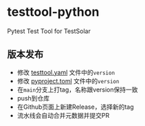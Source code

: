 # testtool-python
Pytest Test Tool for TestSolar

## 版本发布

- 修改 [testtool.yaml](pytest/testtool.yaml) 文件中的`version`
- 修改 [pyproject.toml](pytest/pyproject.toml) 文件中的`version`
- 在`main`分支上打tag，名称跟version保持一致
- push到仓库
- 在Github页面上新建Release，选择新的tag
- 流水线会自动合并元数据并提交PR